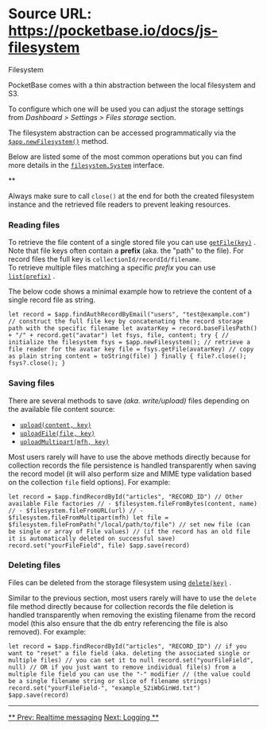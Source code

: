 # Source URL: https://pocketbase.io/docs/js-filesystem

Filesystem

PocketBase comes with a thin abstraction between the local filesystem and S3.

To configure which one will be used you can adjust the storage settings from *Dashboard > Settings > Files storage* section.

The filesystem abstraction can be accessed programmatically via the [`$app.newFilesystem()`](/jsvm/functions/_app.newFilesystem.html) method.

Below are listed some of the most common operations but you can find more details in the [`filesystem.System`](/jsvm/interfaces/filesystem.System.html) interface.

**

Always make sure to call `close()` at the end for both the created filesystem instance and the retrieved file readers to prevent leaking resources.

###  Reading files 

To retrieve the file content of a single stored file you can use [`getFile(key)`](/jsvm/interfaces/filesystem.System.html#getFile) .   
Note that file keys often contain a **prefix** (aka. the "path" to the file). For record files the full key is `collectionId/recordId/filename`.   
To retrieve multiple files matching a specific *prefix* you can use [`list(prefix)`](/jsvm/interfaces/filesystem.System.html#list) .

The below code shows a minimal example how to retrieve the content of a single record file as string.

`let record = $app.findAuthRecordByEmail("users", "test@example.com") // construct the full file key by concatenating the record storage path with the specific filename let avatarKey = record.baseFilesPath() + "/" + record.get("avatar") let fsys, file, content; try { // initialize the filesystem fsys = $app.newFilesystem(); // retrieve a file reader for the avatar key file = fsys.getFile(avatarKey) // copy as plain string content = toString(file) } finally { file?.close(); fsys?.close(); }`

###  Saving files 

There are several methods to save *(aka. write/upload)* files depending on the available file content source:

  * [`upload(content, key)`](/jsvm/interfaces/filesystem.System.html#upload)
  * [`uploadFile(file, key)`](/jsvm/interfaces/filesystem.System.html#uploadFile)
  * [`uploadMultipart(mfh, key)`](/jsvm/interfaces/filesystem.System.html#uploadMultipart)

Most users rarely will have to use the above methods directly because for collection records the file persistence is handled transparently when saving the record model (it will also perform size and MIME type validation based on the collection `file` field options). For example:

`let record = $app.findRecordById("articles", "RECORD_ID") // Other available File factories // - $filesystem.fileFromBytes(content, name) // - $filesystem.fileFromURL(url) // - $filesystem.fileFromMultipart(mfh) let file = $filesystem.fileFromPath("/local/path/to/file") // set new file (can be single or array of File values) // (if the record has an old file it is automatically deleted on successful save) record.set("yourFileField", file) $app.save(record)`

###  Deleting files 

Files can be deleted from the storage filesystem using [`delete(key)`](/jsvm/interfaces/filesystem.System.html#delete) .

Similar to the previous section, most users rarely will have to use the `delete` file method directly because for collection records the file deletion is handled transparently when removing the existing filename from the record model (this also ensure that the db entry referencing the file is also removed). For example:

`let record = $app.findRecordById("articles", "RECORD_ID") // if you want to "reset" a file field (aka. deleting the associated single or multiple files) // you can set it to null record.set("yourFileField", null) // OR if you just want to remove individual file(s) from a multiple file field you can use the "-" modifier // (the value could be a single filename string or slice of filename strings) record.set("yourFileField-", "example_52iWbGinWd.txt") $app.save(record)`

* * *

[** Prev: Realtime messaging](/docs/js-realtime) [Next: Logging **](/docs/js-logging)
